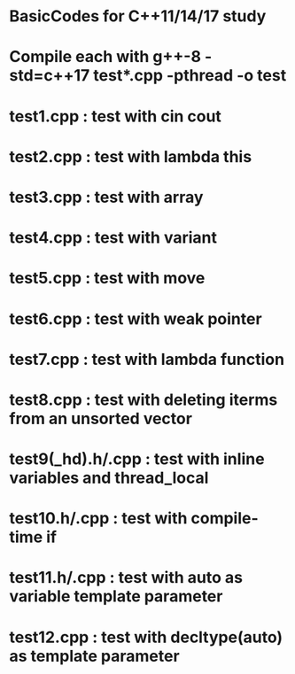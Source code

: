 # BasicCodes for C++11/14/17 study

# Compile each with g++-8 -std=c++17 test*.cpp -pthread -o test

# test1.cpp           :   test with cin cout
# test2.cpp           :   test with lambda this
# test3.cpp           :   test with array
# test4.cpp           :   test with variant
# test5.cpp           :   test with move
# test6.cpp           :   test with weak pointer
# test7.cpp           :   test with lambda function
# test8.cpp           :   test with deleting iterms from an unsorted vector
# test9(_hd).h/.cpp   :   test with inline variables and thread_local
# test10.h/.cpp       :   test with compile-time if
# test11.h/.cpp       :   test with auto as variable template parameter
# test12.cpp          :   test with decltype(auto) as template parameter

